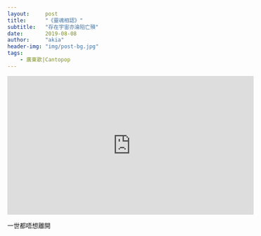 ```yaml
---
layout:     post
title:      "《靈魂相認》"
subtitle:   "存在宇宙亦淪陷亡殞"
date:       2019-08-08
author:     "akia"
header-img: "img/post-bg.jpg"
tags:
    - 廣東歌|Cantopop
---
```


<iframe width="560" height="315" src="https://www.youtube.com/embed/PZSp9mTgx6E" frameborder="0" allow="accelerometer; autoplay; encrypted-media; gyroscope; picture-in-picture" allowfullscreen></iframe>

一世都唔想離開

